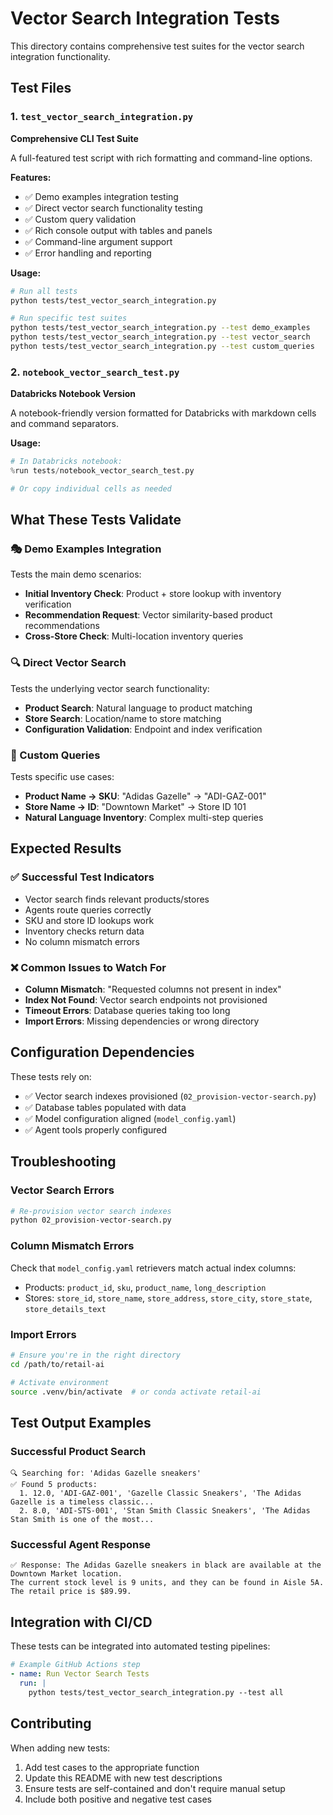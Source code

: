 # Vector Search Integration Tests

This directory contains comprehensive test suites for the vector search integration functionality.

## Test Files

### 1. `test_vector_search_integration.py`
**Comprehensive CLI Test Suite**

A full-featured test script with rich formatting and command-line options.

**Features:**
- ✅ Demo examples integration testing
- ✅ Direct vector search functionality testing  
- ✅ Custom query validation
- ✅ Rich console output with tables and panels
- ✅ Command-line argument support
- ✅ Error handling and reporting

**Usage:**
```bash
# Run all tests
python tests/test_vector_search_integration.py

# Run specific test suites
python tests/test_vector_search_integration.py --test demo_examples
python tests/test_vector_search_integration.py --test vector_search
python tests/test_vector_search_integration.py --test custom_queries
```

### 2. `notebook_vector_search_test.py`
**Databricks Notebook Version**

A notebook-friendly version formatted for Databricks with markdown cells and command separators.

**Usage:**
```python
# In Databricks notebook:
%run tests/notebook_vector_search_test.py

# Or copy individual cells as needed
```

## What These Tests Validate

### 🎭 Demo Examples Integration
Tests the main demo scenarios:
- **Initial Inventory Check**: Product + store lookup with inventory verification
- **Recommendation Request**: Vector similarity-based product recommendations  
- **Cross-Store Check**: Multi-location inventory queries

### 🔍 Direct Vector Search
Tests the underlying vector search functionality:
- **Product Search**: Natural language to product matching
- **Store Search**: Location/name to store matching
- **Configuration Validation**: Endpoint and index verification

### 🎨 Custom Queries
Tests specific use cases:
- **Product Name → SKU**: "Adidas Gazelle" → "ADI-GAZ-001"
- **Store Name → ID**: "Downtown Market" → Store ID 101
- **Natural Language Inventory**: Complex multi-step queries

## Expected Results

### ✅ Successful Test Indicators
- Vector search finds relevant products/stores
- Agents route queries correctly
- SKU and store ID lookups work
- Inventory checks return data
- No column mismatch errors

### ❌ Common Issues to Watch For
- **Column Mismatch**: "Requested columns not present in index"
- **Index Not Found**: Vector search endpoints not provisioned
- **Timeout Errors**: Database queries taking too long
- **Import Errors**: Missing dependencies or wrong directory

## Configuration Dependencies

These tests rely on:
- ✅ Vector search indexes provisioned (`02_provision-vector-search.py`)
- ✅ Database tables populated with data
- ✅ Model configuration aligned (`model_config.yaml`)
- ✅ Agent tools properly configured

## Troubleshooting

### Vector Search Errors
```bash
# Re-provision vector search indexes
python 02_provision-vector-search.py
```

### Column Mismatch Errors
Check that `model_config.yaml` retrievers match actual index columns:
- Products: `product_id`, `sku`, `product_name`, `long_description`
- Stores: `store_id`, `store_name`, `store_address`, `store_city`, `store_state`, `store_details_text`

### Import Errors
```bash
# Ensure you're in the right directory
cd /path/to/retail-ai

# Activate environment
source .venv/bin/activate  # or conda activate retail-ai
```

## Test Output Examples

### Successful Product Search
```
🔍 Searching for: 'Adidas Gazelle sneakers'
✅ Found 5 products:
  1. 12.0, 'ADI-GAZ-001', 'Gazelle Classic Sneakers', 'The Adidas Gazelle is a timeless classic...
  2. 8.0, 'ADI-STS-001', 'Stan Smith Classic Sneakers', 'The Adidas Stan Smith is one of the most...
```

### Successful Agent Response
```
✅ Response: The Adidas Gazelle sneakers in black are available at the Downtown Market location. 
The current stock level is 9 units, and they can be found in Aisle 5A. The retail price is $89.99.
```

## Integration with CI/CD

These tests can be integrated into automated testing pipelines:

```yaml
# Example GitHub Actions step
- name: Run Vector Search Tests
  run: |
    python tests/test_vector_search_integration.py --test all
```

## Contributing

When adding new tests:
1. Add test cases to the appropriate function
2. Update this README with new test descriptions
3. Ensure tests are self-contained and don't require manual setup
4. Include both positive and negative test cases 